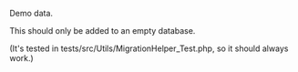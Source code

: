Demo data.

This should only be added to an empty database.

(It's tested in tests/src/Utils/MigrationHelper_Test.php, so it should always work.)